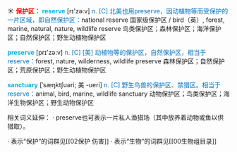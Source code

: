 ☀ <font color="red">**保护区：**</font>
<font color="sky blue">**reserve**</font> [rɪ'zə:v] 
<font color="#0070c0">n. [C] 北美也用preserve，因动植物等而受保护的一片区域，即自然保护区：</font>national reserve 国家级保护区 / bird（英）, forest, marine, natural, nature, wildlife reserve 鸟类保护区；森林保护区；海洋保护区；自然保护区；野生动植物保护区

<font color="sky blue">**preserve**</font> [prɪ'zə:v] 
<font color="#0070c0">n. [C] [美] 动植物等的保护区，自然保护区，相当于reserve：</font>forest, nature, wilderness, wildlife preserve 森林保护区；自然保护区；荒原保护区；野生动植物保护区
           
<font color="sky blue">**sanctuary**</font> [ˈsæŋktʃuəri; 美 -ueri]
<font color="#0070c0">n. [C] 野生鸟兽的保护区、禁猎区。相当于reserve：</font>animal, bird, marine, wildlife sanctuary 动物保护区；鸟类保护区；海洋生物保护区；野生动物保护区

相关词义延伸：
· preserve也可表示一片私人渔猎场（其中放养着动物或鱼以供猎取）。

· 表示“保护”的词群见[[02保护 伤害]]
· 表示“生物”的词群见[[00生物组目录]]